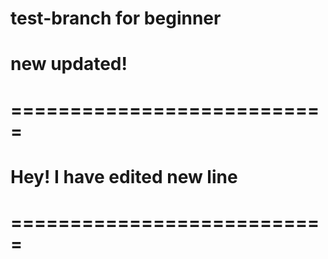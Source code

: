# test-branch for beginner
# new updated!
# ===========================

# Hey! I have edited new line

# ===========================

